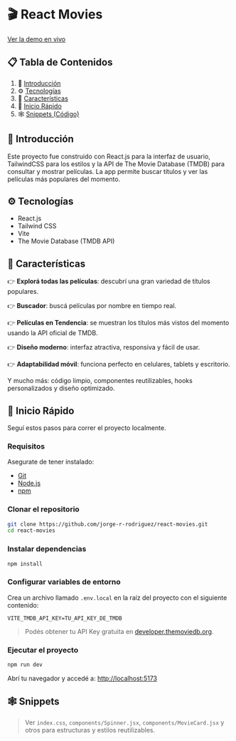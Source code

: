 # 🎬 React Movies

[Ver la demo en vivo](https://jorge-r-rodriguez.github.io/react-movies/)

## 📋 Tabla de Contenidos

1. 🤖 [Introducción](#introducción)
2. ⚙️ [Tecnologías](#tecnologías)
3. 🔋 [Características](#características)
4. 🤸 [Inicio Rápido](#inicio-rápido)
5. 🕸️ [Snippets (Código)](#snippets)

## 🤖 Introducción

Este proyecto fue construido con React.js para la interfaz de usuario, TailwindCSS para los estilos y la API de The Movie Database (TMDB) para consultar y mostrar películas. La app permite buscar títulos y ver las películas más populares del momento.

## ⚙️ Tecnologías

- React.js
- Tailwind CSS
- Vite
- The Movie Database (TMDB API)

## 🔋 Características

👉 **Explorá todas las películas**: descubrí una gran variedad de títulos populares.

👉 **Buscador**: buscá películas por nombre en tiempo real.

👉 **Películas en Tendencia**: se muestran los títulos más vistos del momento usando la API oficial de TMDB.

👉 **Diseño moderno**: interfaz atractiva, responsiva y fácil de usar.

👉 **Adaptabilidad móvil**: funciona perfecto en celulares, tablets y escritorio.

Y mucho más: código limpio, componentes reutilizables, hooks personalizados y diseño optimizado.

## 🤸 Inicio Rápido

Seguí estos pasos para correr el proyecto localmente.

### Requisitos

Asegurate de tener instalado:

- [Git](https://git-scm.com/)
- [Node.js](https://nodejs.org/)
- [npm](https://www.npmjs.com/)

### Clonar el repositorio

```bash
git clone https://github.com/jorge-r-rodriguez/react-movies.git
cd react-movies
```

### Instalar dependencias

```bash
npm install
```

### Configurar variables de entorno

Crea un archivo llamado `.env.local` en la raíz del proyecto con el siguiente contenido:

```env
VITE_TMDB_API_KEY=TU_API_KEY_DE_TMDB
```

> Podés obtener tu API Key gratuita en [developer.themoviedb.org](https://developer.themoviedb.org/).

### Ejecutar el proyecto

```bash
npm run dev
```

Abrí tu navegador y accedé a: [http://localhost:5173](http://localhost:5173)

## 🕸️ Snippets

> Ver `index.css`, `components/Spinner.jsx`, `components/MovieCard.jsx` y otros para estructuras y estilos reutilizables.

